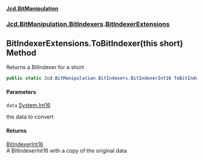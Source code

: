 #### [Jcd.BitManipulation](index.md 'index')
### [Jcd.BitManipulation.BitIndexers](Jcd.BitManipulation.BitIndexers.md 'Jcd.BitManipulation.BitIndexers').[BitIndexerExtensions](Jcd.BitManipulation.BitIndexers.BitIndexerExtensions.md 'Jcd.BitManipulation.BitIndexers.BitIndexerExtensions')

## BitIndexerExtensions.ToBitIndexer(this short) Method

Returns a BitIndexer for a short

```csharp
public static Jcd.BitManipulation.BitIndexers.BitIndexerInt16 ToBitIndexer(this short data);
```
#### Parameters

<a name='Jcd.BitManipulation.BitIndexers.BitIndexerExtensions.ToBitIndexer(thisshort).data'></a>

`data` [System.Int16](https://docs.microsoft.com/en-us/dotnet/api/System.Int16 'System.Int16')

the data to convert

#### Returns
[BitIndexerInt16](Jcd.BitManipulation.BitIndexers.BitIndexerInt16.md 'Jcd.BitManipulation.BitIndexers.BitIndexerInt16')  
A BitIndexerInt16 with a copy of the original data